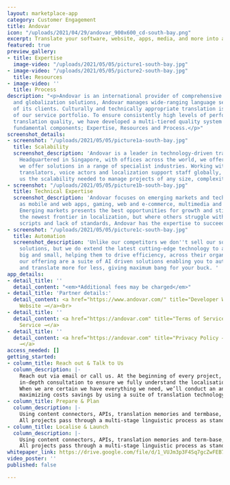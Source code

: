 ```yaml
---
layout: marketplace-app
category: Customer Engagement
title: Andovar
icon: "/uploads/2021/04/29/andovar_900x600_cd-south-bay.png"
excerpt: Translate your software, website, apps, media, and more into any language.
featured: true
preview_gallery:
- title: Expertise
  image-video: "/uploads/2021/05/05/picture1-south-bay.jpg"
- image-video: "/uploads/2021/05/05/picture2-south-bay.jpg"
  title: Resources
- image-video: ''
  title: Process
description: "<p>Andovar is an international provider of comprehensive localization
  and globalization solutions, Andovar manages wide-ranging language services on behalf
  of its clients. Culturally and technically appropriate translation is the cornerstone
  of our service portfolio. To ensure consistently high levels of performance and
  translation quality, we have developed a multi-tiered quality system featuring three
  fundamental components; Expertise, Resources and Process.</p>"
screenshot_details:
- screenshot: "/uploads/2021/05/05/picture1a-south-bay.jpg"
  title: Scalability
  screenshot_description: 'Andovar is a leader in technology-driven translation solutions.
    Headquartered in Singapore, with offices across the world, we offer solutions
    we offer solutions in a range of specialist industries. Working with over 5000
    translators, voice actors and localization support staff globally, this gives
    us the scalability needed to manage projects of any size, complexity and language. '
- screenshot: "/uploads/2021/05/05/picture1b-south-bay.jpg"
  title: Technical Expertise
  screenshot_description: 'Andovar focuses on emerging markets and technologies, such
    as mobile and web apps, gaming, web and e-commerce, multimedia and cloud software.
    Emerging markets presents the best opportunities for growth and still represent
    the newest frontier in localization, but where others struggle with the complex
    scripts and lack of standards, Andovar has the expertise to succeed. '
- screenshot: "/uploads/2021/05/05/picture1c-south-bay.jpg"
  title: Automation
  screenshot_description: 'Unlike our competitors we don''t sell our software translation
    solutions, but we do extend the latest cutting-edge technology to all of our clients,
    big and small, helping them to drive efficiency, across their organization. Within
    our offering are a suite of AI driven solutions enabling you to automate processes
    and translate more for less, giving maximum bang for your buck. '
app_details:
- detail_title: ''
  detail_content: "<em>*Additional fees may be charged</em>"
- detail_title: 'Partner details:'
  detail_content: <a href="https://www.andovar.com/" title="Developer Website →">Developer
    Website →</a><br>
- detail_title: ''
  detail_content: <a href="https://andovar.com" title="Terms of Service →">Terms of
    Service →</a>
- detail_title: ''
  detail_content: <a href="https://andovar.com" title="Privacy Policy →">Privacy Policy
    →</a>
access_needed: []
getting_started:
- column_title: Reach out & Talk to Us
  column_description: |-
    Reach out via email or call us. At the beginning of every project, we carry out an
    in-depth consultation to ensure we fully understand the localisation requirements and to determine the technology we will deploy.
    When we are certain we have everything we need, we’ll conduct an analysis of the content,
    maximizing costs savings by using a suite of translation technology.
- column_title: Prepare & Plan
  column_description: |-
    Using content connectors, APIs, translation memories and termbase, as well as style guides and other reference materials, the translation and localization process begins.
    All projects pass through a multi-stage linguistic process as standard, including translation by subject matter experts and editing by separate senior editors.
- column_title: Localise & Launch
  column_description: |-
    Using content connectors, APIs, translation memories and term-base, as well as style guides and other reference materials, the translation and localization process begins.
    All projects pass through a multi-stage linguistic process as standard, including translation by subject matter experts and editing by separate senior editors.
whitepaper_link: https://drive.google.com/file/d/1_VUJm3p3F4Sq7gcZwFEB7qpACEec90t5/view?usp=sharing
video_poster: ''
published: false

---
```

